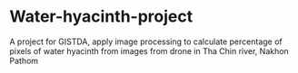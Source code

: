 # Water-hyacinth-project
A project for GISTDA, apply image processing to calculate percentage of pixels of water hyacinth from images from drone in Tha Chin river, Nakhon Pathom
